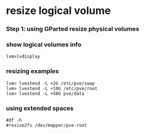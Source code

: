 
# resize logical volume 

### Step 1: using GParted resize physical volumes

### show logical volumes info
```
lvm>lvdisplay
```
### resizing examples 
```
lvm> lvextend -L +2G /etc/pve/swap
lvm> lvextend -L +10G /etc/pve/root
lvm> lvextend -L +50G pve/data
```
### using extended spaces
```
#df -h
#resize2fs /dev/mapper/pve-root
